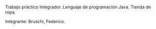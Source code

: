 Trabajo práctico Integrador. Lenguaje de programación Java. Tienda de ropa.

Integrante: Bruschi, Federico.

